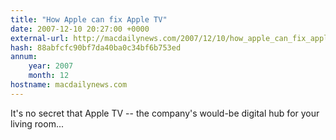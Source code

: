 ```yaml
---
title: "How Apple can fix Apple TV"
date: 2007-12-10 20:27:00 +0000
external-url: http://macdailynews.com/2007/12/10/how_apple_can_fix_apple_tv/
hash: 88abfcfc90bf7da40ba0c34bf6b753ed
annum:
    year: 2007
    month: 12
hostname: macdailynews.com
---
```


It's no secret that Apple TV -- the company's would-be digital hub for your living room...
